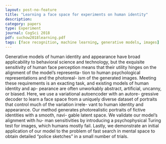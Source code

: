 ```yaml
---
layout: post-no-feature
title: "Learning a face space for experiments on human identity"
description:
category: papers
type: Experiment
journal: CogSci 2018
pdf: suchow2018learning.pdf
tags: [face recognition, machine learning, generative models, images]
---
```


Generative models of human identity and appearance have broad applicability to behavioral science and technology, but the exquisite sensitivity of human face perception means that their utility hinges on the alignment of the model’s representa- tion to human psychological representations and the photoreal- ism of the generated images. Meeting these requirements is an exacting task, and existing models of human identity and ap- pearance are often unworkably abstract, artificial, uncanny, or biased. Here, we use a variational autoencoder with an autore- gressive decoder to learn a face space from a uniquely diverse dataset of portraits that control much of the variation irrele- vant to human identity and appearance. Our method generates photorealistic portraits of fictive identities with a smooth, navi- gable latent space. We validate our model’s alignment with hu- man sensitivities by introducing a psychophysical Turing test for images, which humans mostly fail. Lastly, we demonstrate an initial application of our model to the problem of fast search in mental space to obtain detailed “police sketches” in a small number of trials.
